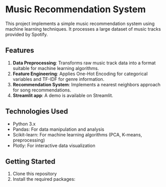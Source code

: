 # Music Recommendation System

This project implements a simple music recommendation system using machine learning techniques. It processes a large dataset of music tracks provided by Spotify.

## Features

1. **Data Preprocessing**: Transforms raw music track data into a format suitable for machine learning algorithms.
2. **Feature Engineering**: Applies One-Hot Encoding for categorical variables and TF-IDF for genre information.
3. **Recommendation System**: Implements a nearest neighbors approach for song recommendations.
4. **Streamlit app**: A demo is available on Streamlit.

## Technologies Used

- Python 3.x
- Pandas: For data manipulation and analysis
- Scikit-learn: For machine learning algorithms (PCA, K-means, preprocessing)
- Plotly: For interactive data visualization

## Getting Started

1. Clone this repository
2. Install the required packages: